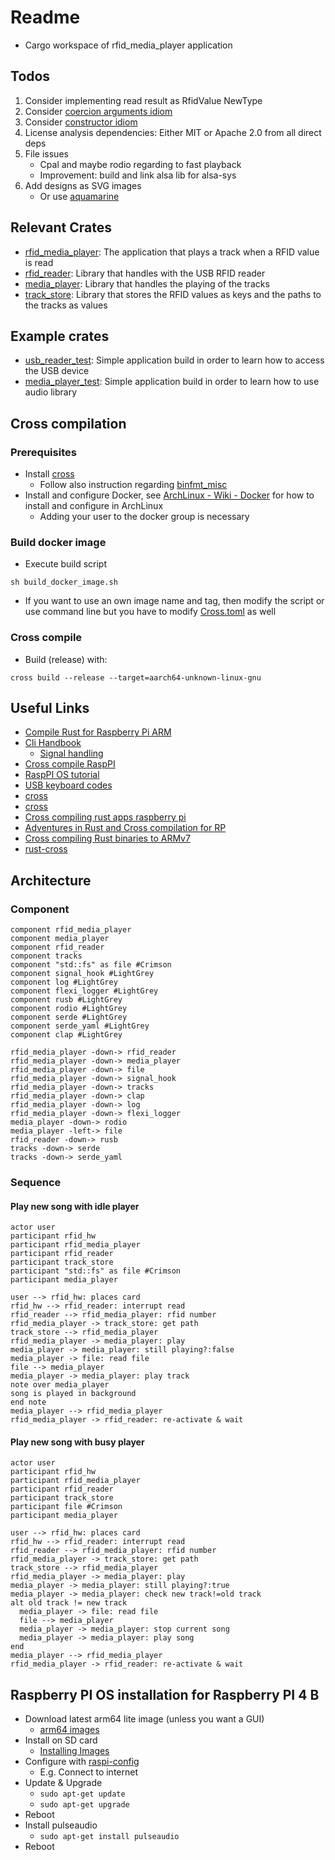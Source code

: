 # Readme

* Cargo workspace of rfid_media_player application

## Todos

1. Consider implementing read result as RfidValue NewType
2. Consider [coercion arguments idiom](https://rust-unofficial.github.io/patterns/idioms/coercion-arguments.html)
3. Consider [constructor idiom](https://rust-unofficial.github.io/patterns/idioms/ctor.html)
4. License analysis dependencies: Either MIT or Apache 2.0 from all direct deps
5. File issues
    * Cpal and maybe rodio regarding to fast playback
    * Improvement: build and link alsa lib for alsa-sys
6. Add designs as SVG images
    * Or use [aquamarine](https://crates.io/crates/aquamarine)

## Relevant Crates

* [rfid_media_player](./rfid_media_player/Readme.md): The application that plays a track when a RFID value is read
* [rfid_reader](./rfid_reader/Readme.md): Library that handles with the USB RFID reader
* [media_player](./media_player/Readme.md): Library that handles the playing of the tracks
* [track_store](./track_store/Readme.md): Library that stores the RFID values as keys and the paths to the tracks as values

## Example crates

* [usb_reader_test](usb_reader_test/Readme.md): Simple application build in order to learn how to access the USB device
* [media_player_test](media_player_test/Readme.md): Simple application build in order to learn how to use audio library

## Cross compilation

### Prerequisites

* Install [cross](crates.io/crates/cross)
  * Follow also instruction regarding [binfmt_misc](https://github.com/rust-embedded/cross#dependencies)
* Install and configure Docker, see [ArchLinux - Wiki - Docker](https://wiki.archlinux.org/index.php/Docker) for how to install and configure in ArchLinux
  * Adding your user to the docker group is necessary

### Build docker image

* Execute build script

```shell
sh build_docker_image.sh
```

* If you want to use an own image name and tag, then modify the script or use command line but you have to modify [Cross.toml](./Cross.toml) as well

### Cross compile

* Build (release) with:

```shell
cross build --release --target=aarch64-unknown-linux-gnu
```

## Useful Links

* [Compile Rust for Raspberry Pi ARM](https://medium.com/swlh/compiling-rust-for-raspberry-pi-arm-922b55dbb050)
* [Cli Handbook](https://rust-cli.github.io/book/index.html)
  * [Signal handling](https://rust-cli.github.io/book/in-depth/signals.html)
* [Cross compile RaspPI](https://chacin.dev/blog/cross-compiling-rust-for-the-raspberry-pi/)
* [RaspPI OS tutorial](https://github.com/rust-embedded/rust-raspberrypi-OS-tutorials)
* [USB keyboard codes](https://www.win.tue.nl/~aeb/linux/kbd/scancodes-14.html)
* [cross](https://crates.io/crates/cross)
* [cross](https://github.com/rust-embedded/cross)
* [Cross compiling rust apps raspberry pi](https://capnfabs.net/posts/cross-compiling-rust-apps-raspberry-pi/)
* [Adventures in Rust and Cross compilation for RP](https://www.growse.com/2020/04/26/adventures-in-rust-and-cross-compilation-for-the-raspberry-pi.html)
* [Cross compiling Rust binaries to ARMv7](https://www.modio.se/cross-compiling-rust-binaries-to-armv7.html)
* [rust-cross](https://github.com/japaric/rust-cross)

## Architecture

### Component

```plantuml
component rfid_media_player
component media_player
component rfid_reader
component tracks
component "std::fs" as file #Crimson
component signal_hook #LightGrey
component log #LightGrey
component flexi_logger #LightGrey
component rusb #LightGrey
component rodio #LightGrey
component serde #LightGrey
component serde_yaml #LightGrey
component clap #LightGrey

rfid_media_player -down-> rfid_reader
rfid_media_player -down-> media_player
rfid_media_player -down-> file
rfid_media_player -down-> signal_hook
rfid_media_player -down-> tracks
rfid_media_player -down-> clap
rfid_media_player -down-> log
rfid_media_player -down-> flexi_logger
media_player -down-> rodio
media_player -left-> file
rfid_reader -down-> rusb
tracks -down-> serde
tracks -down-> serde_yaml

```

### Sequence

#### Play new song with idle player

```plantuml
actor user
participant rfid_hw
participant rfid_media_player
participant rfid_reader
participant track_store
participant "std::fs" as file #Crimson
participant media_player

user --> rfid_hw: places card
rfid_hw --> rfid_reader: interrupt read
rfid_reader --> rfid_media_player: rfid number
rfid_media_player -> track_store: get path
track_store --> rfid_media_player
rfid_media_player -> media_player: play
media_player -> media_player: still playing?:false 
media_player -> file: read file
file --> media_player
media_player -> media_player: play track
note over media_player
song is played in background
end note
media_player --> rfid_media_player
rfid_media_player -> rfid_reader: re-activate & wait
```

#### Play new song with busy player

```plantuml
actor user
participant rfid_hw
participant rfid_media_player
participant rfid_reader
participant track_store
participant file #Crimson
participant media_player

user --> rfid_hw: places card
rfid_hw --> rfid_reader: interrupt read
rfid_reader --> rfid_media_player: rfid number
rfid_media_player -> track_store: get path
track_store --> rfid_media_player
rfid_media_player -> media_player: play
media_player -> media_player: still playing?:true
media_player -> media_player: check new track!=old track
alt old track != new track
  media_player -> file: read file
  file --> media_player
  media_player -> media_player: stop current song
  media_player -> media_player: play song
end
media_player --> rfid_media_player
rfid_media_player -> rfid_reader: re-activate & wait
```

## Raspberry PI OS installation for Raspberry PI 4 B

* Download latest arm64 lite image (unless you want a GUI)
  * [arm64 images](https://downloads.raspberrypi.org/raspios_lite_arm64/images/)
* Install on SD card
  * [Installing Images](https://www.raspberrypi.org/documentation/installation/installing-images/README.md)
* Configure with [raspi-config](https://www.raspberrypi.org/documentation/configuration/raspi-config.md)
  * E.g. Connect to internet
* Update & Upgrade
  * `sudo apt-get update`
  * `sudo apt-get upgrade`
* Reboot
* Install pulseaudio
  * `sudo apt-get install pulseaudio`
* Reboot
